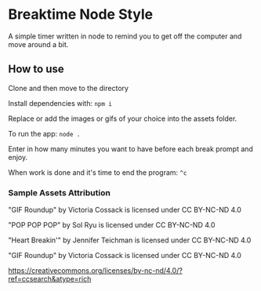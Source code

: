 # Breaktime Node Style

A simple timer written in node to remind you to get off the computer and move around a bit.

## How to use

Clone and then move to the directory

Install dependencies with:  ```npm i```

Replace or add the images or gifs of your choice into the assets folder.

To run the app:  ```node .```

Enter in how many minutes you want to have before each break prompt and enjoy.

When work is done and it's time to end the program: ```^c```


### Sample Assets Attribution

"GIF Roundup" by Victoria Cossack is licensed under CC BY-NC-ND 4.0 

"POP POP POP" by Sol Ryu is licensed under CC BY-NC-ND 4.0 

"Heart Breakin'" by Jennifer Teichman is licensed under CC BY-NC-ND 4.0 

"GIF Roundup" by Victoria Cossack is licensed under CC BY-NC-ND 4.0 

https://creativecommons.org/licenses/by-nc-nd/4.0/?ref=ccsearch&atype=rich

